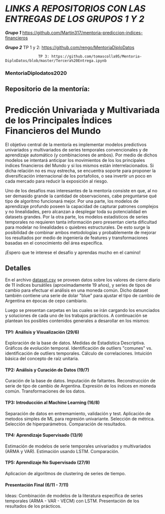 # ___LINKS A REPOSITORIOS CON LAS ENTREGAS DE LOS GRUPOS 1 Y 2___

___Grupo 1___ https://github.com/Martin317/mentoria-prediccion-indices-financieros

___Grupo 2___  TP 1 y 2: https://github.com/rengo/MentoriaDiploDatos

                   TP 3: https://github.com/tomascolla95/Mentoria-DiploDatos/blob/master/Tercera%20Entrega.ipynb


### MentoriaDiplodatos2020

## Repositorio de la mentoría: 

# Predicción Univariada y Multivariada de los Principales Índices Financieros del Mundo

El objetivo central de la mentoría es implementar modelos predictivos univariados y multivariados de series temporales convencionales y de aprendizaje automático (y combinaciones de ambos). Por medio de dichos modelos se intentará anticipar los movimientos de los los principales índices financieros del Mundo y si los mismos están interrelacionados. Si dicha relación no es muy estrecha, se encuentra soporte para proponer la diversificación internacional de los portafolios, o sea invertir un poco en cada mercado para reducir la exposición al riesgo. 

Uno de los desafíos mas interesantes de la mentoría consiste en que, al no ser demasido grande la cantidad de observaciones, cabe preguntarse qué tipo de algoritmo funcionará mejor. Por una parte, los modelos de aprendizaje profundo poseen la capacidad de capturar patrones complejos y no linealidades, pero alcanzan a desplegar toda su potencialidad en datasets grandes. Por la otra parte, los modelos estadísticos de series temporales no requieren tanta información pero presentan cierta dificultad para modelar no linealidades o quiebres estructurales. De esto surge la posibilidad de combinar ambos metodologías y probablemente de mejorar los resultados por medio de ingeniería de features y transformaciones basadas en el conocimiento del área específica.

¡Espero que te interese el desafío y aprendas mucho en el camino!

## Detalles

En el archivo [dataset.csv](https://github.com/sergiobuzzi/MentoriaDiplodatos2020/blob/master/dataset.csv) se proveen datos sobre los valores de cierre diario de 11 índices bursátiles (aproximadamente 19 años), y series de tipos de cambio para efectuar el análisis en una moneda común. Dicho dataset también contiene una serie de dolar "blue" para ajustar el tipo de cambio de Argentina en épocas de cepo cambiario.

Luego se presentan carpetas en las cuales se irán cargando los enunciados y soluciones de cada uno de los trabajos prácticos. A continuación se plantean los posibles contenidos generales a desarollar en los mismos:

#### TP1: Análisis y Visualización (29/6)

Exploración de la base de datos. Medidas de Estadística Descriptiva. Gráficos de evolución temporal. Identificación de outliers "comunes" vs. identificación de outliers temporales. Cálculo de correlaciones. Intuición básica del concepto de raíz unitaria.

#### TP2: Análisis y Curación de Datos (19/7)

Curación de la base de datos. Imputación de faltantes. Reconstrucción de serie de tipo de cambio de Argentina. Expresión de los índices en moneda común. Transformaciones de los datos.

#### TP3: Introducción al Machine Learning (16/8)

Separación de datos en entremamiento, validación y test. Aplicación de metodos simples de ML para regresión univariante. Selección de métrica. Selección de hiperparámetros. Comparación de resultados.

#### TP4: Aprendizaje Supervisado (13/9)

Estimación de modelos de serie temporales univariados y multivariados (ARMA y VAR). Estimación usando LSTM. Comparación. 

#### TP5: Aprendizaje No Supervisado (27/9)

Aplicacion de algoritmos de clustering de series de tiempo.

#### Presentación Final (6/11 - 7/11) 

Ideas: Combinación de modelos de la literatura específica de series temporales (ARMA - VAR - VECM) con LSTM. Presentación de los resultados de los prácticos.


